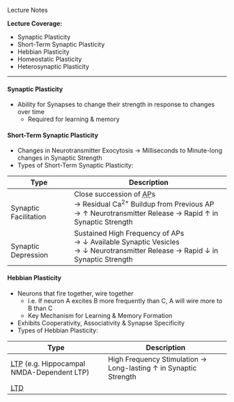 Lecture Notes

**Lecture Coverage:**
- Synaptic Plasticity
- Short-Term Synaptic Plasticity
- Hebbian Plasticity
- Homeostatic Plasticity
- Heterosynaptic Plasticity

---
#### **Synaptic Plasticity**
- Ability for Synapses to change their strength in response to changes over time
	- Required for learning & memory


#### **Short-Term Synaptic Plasticity**
- Changes in Neurotransmitter Exocytosis → Milliseconds to Minute-long changes in Synaptic Strength
- Types of Short-Term Synaptic Plasticity:

| Type                      | Description                                                                                                                                                                         |
| ------------------------- | ----------------------------------------------------------------------------------------------------------------------------------------------------------------------------------- |
| <br>Synaptic Facilitation | Close succession of <abbr Title="Action Potential">AP</abbr>s<br>→ Residual Ca<sup>2+</sup> Buildup from Previous AP<br>→ ↑ Neurotransmitter Release → Rapid ↑ in Synaptic Strength |
| <br>Synaptic Depression   | Sustained High Frequency of APs<br>→ ↓ Available Synaptic Vesicles<br>→ ↓ Neurotransmitter Release → Rapid ↓ in Synaptic Strength                                                   |

#### **Hebbian Plasticity**
- Neurons that fire together, wire together
	- i.e. If neuron A excites B more frequently than C, A will wire more to B than C
	- Key Mechanism for Learning & Memory Formation
- Exhibits Cooperativity, Associativity & Synapse Specificity
- Types of Hebbian Plasticity:

| Type                                                                                  | Description                                                      |
| ------------------------------------------------------------------------------------- | ---------------------------------------------------------------- |
| <abbr Title="Long-Term Potentiation">LTP</abbr> (e.g. Hippocampal NMDA-Dependent LTP) | High Frequency Stimulation → Long-lasting ↑ in Synaptic Strength |
| <abbr Title="Long-Term Depression">LTD</abbr>                                         |                                                                  |

